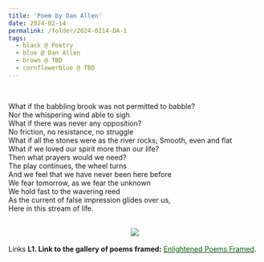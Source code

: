 ```yaml
---
title: 'Poem by Dan Allen'
date: 2024-02-14
permalink: /folder/2024-0214-DA-1
tags:
  - black @ Poetry
  - blue @ Dan Allen
  - brown @ TBD
  - cornflowerblue @ TBD
---
```


<br>

<p>
What if the babbling brook was not permitted to babble?<br>
Nor the whispering wind able to sigh<br>
What if there was never any opposition?<br>
No friction, no resistance, no struggle<br>
What if all the stones were as the river rocks; Smooth, even and flat<br>
What if we loved our spirit more than our life?<br>
Then what prayers would we need?<br>
The play continues, the wheel turns<br>
And we feel that we have never been here before<br>
We fear tomorrow, as we fear the unknown<br>
We hold fast to the wavering reed<br>
As the current of false impression glides over us,<br>
Here in this stream of life.<br>
</p>

<br>

<div style="text-align: center"><img src="https://pub-419291371d4c44a1b438e7d5a9e4e904.r2.dev/Poem_by_Dan_Allen.jpg" /></div>

<br>

<wave-list>
<list-title color="DarkSeaGreen" width="25">Links</list-title>
  <list-item color="BlanchedAlmond"  width="285"><b> L1. Link to the gallery of poems framed:</b> <a href="https://imageevent.com/sahaja/art/enlightenedpoemsframed"><font color="DarkGreen">Enlightened Poems Framed</font></a>. </list-item>
</wave-list>
